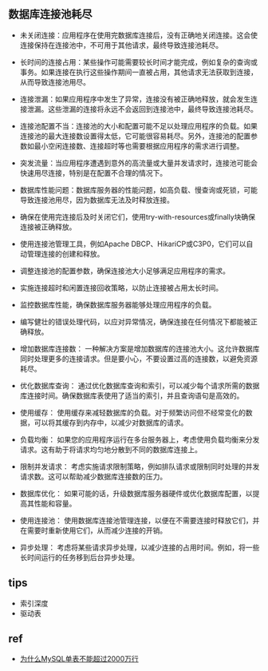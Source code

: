 
## 数据库连接池耗尽
+ 未关闭连接：应用程序在使用完数据库连接后，没有正确地关闭连接。这会使连接保持在连接池中，不可用于其他请求，最终导致连接池耗尽。

+ 长时间的连接占用：某些操作可能需要较长时间才能完成，例如复杂的查询或事务。如果连接在执行这些操作期间一直被占用，其他请求无法获取到连接，从而导致连接池用尽。

+ 连接泄漏：如果应用程序中发生了异常，连接没有被正确地释放，就会发生连接泄漏。这些泄漏的连接将永远不会返回到连接池中，最终导致连接池耗尽。

+ 连接池配置不当：连接池的大小和配置可能不足以处理应用程序的负载。如果连接池的最大连接数设置得太低，它可能很容易耗尽。另外，连接池的配置参数如最小空闲连接数、连接超时等也需要根据应用程序的需求进行调整。

+ 突发流量：当应用程序遭遇到意外的高流量或大量并发请求时，连接池可能会快速用尽连接，特别是在配置不合理的情况下。

+ 数据库性能问题：数据库服务器的性能问题，如高负载、慢查询或死锁，可能导致连接池用尽，因为数据库无法及时释放连接。

<!-- 为了解决数据库连接池耗尽的问题，可以考虑以下几种方法： -->

+ 确保在使用完连接后及时关闭它们，使用try-with-resources或finally块确保连接被正确释放。

+ 使用连接池管理工具，例如Apache DBCP、HikariCP或C3P0，它们可以自动管理连接的创建和释放。

+ 调整连接池的配置参数，确保连接池大小足够满足应用程序的需求。

+ 实施连接超时和闲置连接回收策略，以防止连接被占用太长时间。

+ 监控数据库性能，确保数据库服务器能够处理应用程序的负载。

+ 编写健壮的错误处理代码，以应对异常情况，确保连接在任何情况下都能被正确释放。

<!-- 大并发耗尽数据库连接的优化 -->
+ 增加数据库连接数： 一种解决方案是增加数据库的连接池大小。这允许数据库同时处理更多的连接请求。但是要小心，不要设置过高的连接数，以避免资源耗尽。

+ 优化数据库查询： 通过优化数据库查询和索引，可以减少每个请求所需的数据库连接时间。确保数据库表使用了适当的索引，并且查询语句是高效的。

+ 使用缓存： 使用缓存来减轻数据库的负载。对于频繁访问但不经常变化的数据，可以将其缓存到内存中，以减少对数据库的请求。

+ 负载均衡： 如果您的应用程序运行在多台服务器上，考虑使用负载均衡来分发请求。这有助于将请求均匀地分散到不同的数据库连接上。

+ 限制并发请求： 考虑实施请求限制策略，例如排队请求或限制同时处理的并发请求数。这可以帮助减少数据库连接数的压力。

+ 数据库优化： 如果可能的话，升级数据库服务器硬件或优化数据库配置，以提高其性能和容量。

+ 使用连接池： 使用数据库连接池管理连接，以便在不需要连接时释放它们，并在需要时重新使用它们，从而减少连接的开销。

+ 异步处理： 考虑将某些请求异步处理，以减少连接的占用时间。例如，将一些长时间运行的任务移到后台异步处理。






## tips
+ 索引深度
+ 驱动表

## ref
+ [为什么MySQL单表不能超过2000万行](https://bbs.huaweicloud.com/blogs/399181?utm_source=zhihu&utm_medium=bbs-ex&utm_campaign=other&utm_content=content)
